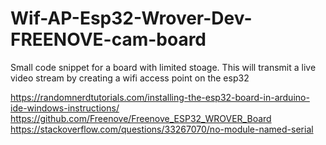 # Wif-AP-Esp32-Wrover-Dev-FREENOVE-cam-board
Small code snippet for a board with limited stoage. This will transmit a live video stream by creating a wifi access point on the esp32




https://randomnerdtutorials.com/installing-the-esp32-board-in-arduino-ide-windows-instructions/
https://github.com/Freenove/Freenove_ESP32_WROVER_Board
https://stackoverflow.com/questions/33267070/no-module-named-serial
